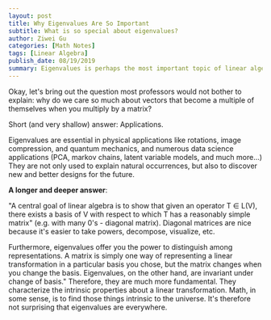 ```yaml
---
layout: post
title: Why Eigenvalues Are So Important  
subtitle: What is so special about eigenvalues?
author: Ziwei Gu
categories: [Math Notes]
tags: [Linear Algebra]
publish_date: 08/19/2019
summary: Eigenvalues is perhaps the most important topic of linear algebra. Also called characteristic values, they are intrinsic properties of a linear transformation.  
---
```


Okay, let's bring out the question most professors would not bother to explain: why do we care so much about vectors that become a multiple of themselves when you multiply by a matrix?

Short (and very shallow) answer: Applications.

Eigenvalues are essential in physical applications like rotations, image compression, and quantum mechanics, and numerous data science applications (PCA, markov chains, latent variable models, and much more...) They are not only used to explain natural occurrences, but also to discover new and better designs for the future. 


**A longer and deeper answer**:

"A central goal of linear algebra is to show that given an operator T &isin; L(V), there exists a basis of V with respect to which T has a reasonably simple matrix" (e.g. with many 0's - diagonal matrix). Diagonal matrices are nice because it's easier to take powers, decompose, visualize, etc. 

Furthermore, eigenvalues offer you the power to distinguish among representations. A matrix is simply one way of representing a linear transformation in a particular basis you chose, but the matrix changes when you change the basis. Eigenvalues, on the other hand, are invariant under change of basis." Therefore, they are much more fundamental. They characterize the intrinsic properties about a linear transformation. Math, in some sense, is to find those things intrinsic to the universe. It's therefore not surprising that eigenvalues are everywhere.




